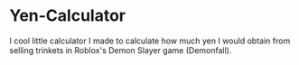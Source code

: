 # Yen-Calculator
I cool little calculator I made to calculate how much yen I would obtain from selling trinkets in Roblox's Demon Slayer game (Demonfall).
